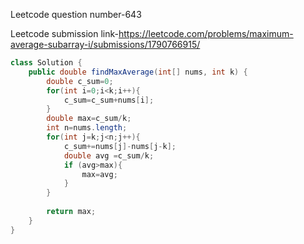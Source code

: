 Leetcode question number-643


Leetcode submission link-https://leetcode.com/problems/maximum-average-subarray-i/submissions/1790766915/


```java
class Solution {
    public double findMaxAverage(int[] nums, int k) {
        double c_sum=0;
        for(int i=0;i<k;i++){
            c_sum=c_sum+nums[i];
        }
        double max=c_sum/k;
        int n=nums.length;
        for(int j=k;j<n;j++){
            c_sum+=nums[j]-nums[j-k];
            double avg =c_sum/k;
            if (avg>max){
                max=avg;
            }
        }
        
        return max;
    }
}
